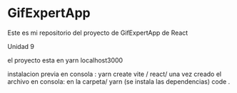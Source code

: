 # GifExpertApp

Este es mi repositorio del proyecto de GifExpertApp de React 


Unidad 9  

el proyecto esta en yarn 
localhost3000

instalacion previa
en consola :
yarn create vite / react/
una vez creado el archivo
en consola:
en la carpeta/ yarn (se instala las dependencias) code .







